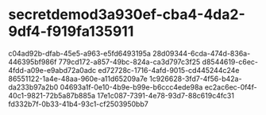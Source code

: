 # secretdemod3a930ef-cba4-4da2-9df4-f919fa135911
c04ad92b-dfab-45e5-a963-e5fd6493195a
28d09344-6cda-474d-836a-446395bf986f
779cd172-a857-49bc-824a-ca3d797c3f25
d8544619-c6ec-4fdd-a09e-e9abd72a0adc
ed72728c-1716-4afd-9015-cd445244c24e
86551122-1a4e-48aa-960e-a11d65209a7e
1c926628-3fd7-4f56-b42a-da233b97a2b0
04693a1f-0e10-4b9e-b99e-b6ccc4ede98a
ec2ac6ec-0f4f-40c1-9821-72b5a87b885a
17e1c087-7391-4e78-93d7-88c619c4fc31
fd332b7f-0b33-41b4-93c1-cf2503950bb7
